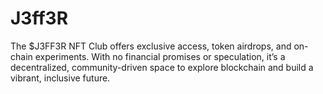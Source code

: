 # J3ff3R
The $J3FF3R NFT Club offers exclusive access, token airdrops, and on-chain experiments. With no financial promises or speculation, it’s a decentralized, community-driven space to explore blockchain and build a vibrant, inclusive future.
